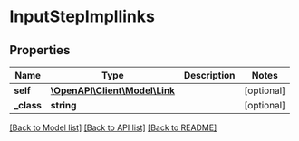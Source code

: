 # InputStepImpllinks

## Properties
Name | Type | Description | Notes
------------ | ------------- | ------------- | -------------
**self** | [**\OpenAPI\Client\Model\Link**](Link.md) |  | [optional] 
**_class** | **string** |  | [optional] 

[[Back to Model list]](../README.md#documentation-for-models) [[Back to API list]](../README.md#documentation-for-api-endpoints) [[Back to README]](../README.md)


